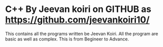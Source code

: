 # C++ By Jeevan koiri on GITHUB as https://github.com/jeevankoiri10/
This contains all the programs written be Jeevan Koiri. All the program are basic as well as complex. This is from Begineer to Advance.
